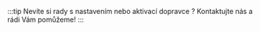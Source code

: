 ﻿:::tip
Nevíte si rady s nastavením nebo aktivací dopravce ? Kontaktujte nás a rádi Vám pomůžeme!
:::